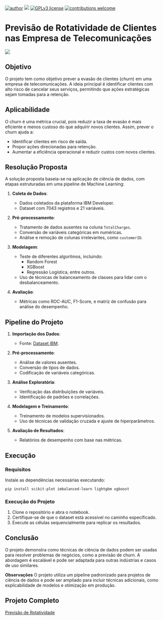 [![author](https://img.shields.io/badge/author-rgolino-red.svg)](https://www.linkedin.com/in/renato-golino/) [![](https://img.shields.io/badge/python-3.7+-blue.svg)](https://www.python.org/downloads/release/python-365/) [![GPLv3 license](https://img.shields.io/badge/License-GPLv3-blue.svg)](http://perso.crans.org/besson/LICENSE.html) [![contributions welcome](https://img.shields.io/badge/contributions-welcome-brightgreen.svg?style=flat)](https://github.com/rafaelnduarte/portfolio/issues)

# Previsão de Rotatividade de Clientes nas Empresa de Telecomunicações
<img src ="https://img.freepik.com/fotos-gratis/tablet-com-aplicacoes_1134-123.jpg?t=st=1732056112~exp=1732059712~hmac=1a4be5fe493c1882d388357eb5c2c9516ad19230030a626338c1ba5645d808ee&w=1480">


## Objetivo
O projeto tem como objetivo prever a evasão de clientes (*churn*) em uma empresa de telecomunicações. A ideia principal é identificar clientes com alto risco de cancelar seus serviços, permitindo que ações estratégicas sejam tomadas para a retenção.

## Aplicabilidade
O churn é uma métrica crucial, pois reduzir a taxa de evasão é mais eficiente e menos custoso do que adquirir novos clientes. Assim, prever o churn ajuda a:
- Identificar clientes em risco de saída.
- Propor ações direcionadas para retenção.
- Aumentar a eficiência operacional e reduzir custos com novos clientes.

## Resolução Proposta
A solução proposta baseia-se na aplicação de ciência de dados, com etapas estruturadas em uma pipeline de Machine Learning:
1. **Coleta de Dados**: 
    - Dados coletados da plataforma IBM Developer.
    - Dataset com 7043 registros e 21 variáveis.

2. **Pré-processamento**: 
    - Tratamento de dados ausentes na coluna `TotalCharges`.
    - Conversão de variáveis categóricas em numéricas.
    - Análise e remoção de colunas irrelevantes, como `customerID`.

3. **Modelagem**: 
    - Teste de diferentes algoritmos, incluindo:
        - Random Forest
        - XGBoost
        - Regressão Logística, entre outros.
    - Uso de técnicas de balanceamento de classes para lidar com o desbalanceamento.

4. **Avaliação**:
    - Métricas como ROC-AUC, F1-Score, e matriz de confusão para análise do desempenho.


## Pipeline do Projeto
1. **Importação dos Dados**:
   - Fonte: [Dataset IBM](https://raw.githubusercontent.com/carlosfab/dsnp2/master/datasets/WA_Fn-UseC_-Telco-Customer-Churn.csv).

2. **Pré-processamento**:
   - Análise de valores ausentes.
   - Conversão de tipos de dados.
   - Codificação de variáveis categóricas.

3. **Análise Exploratória**:
   - Verificação das distribuições de variáveis.
   - Identificação de padrões e correlações.

4. **Modelagem e Treinamento**:
   - Treinamento de modelos supervisionados.
   - Uso de técnicas de validação cruzada e ajuste de hiperparâmetros.

5. **Avaliação de Resultados**:
   - Relatórios de desempenho com base nas métricas.

## Execução
### Requisitos
Instale as dependências necessárias executando:
```bash
pip install scikit-plot imbalanced-learn lightgbm xgboost
```

### Execução do Projeto
1. Clone o repositório e abra o notebook.
2. Certifique-se de que o dataset está acessível no caminho especificado.
3. Execute as células sequencialmente para replicar os resultados.

## Conclusão
O projeto demonstra como técnicas de ciência de dados podem ser usadas para resolver problemas de negócios, como a previsão de churn. A abordagem é escalável e pode ser adaptada para outras indústrias e casos de uso similares.

**Observações**
O projeto utiliza um pipeline padronizado para projetos de ciência de dados e pode ser ampliado para incluir técnicas adicionais, como explicabilidade de modelos e otimização em produção.

## Projeto Completo

[Previsão de Rotatividade](https://github.com/rgolino/Previsao_Rotatividade/blob/main/PROJETO_Churn_Prediction_para_uma_empresa_de_Telecomunica%C3%A7%C3%B5es.ipynb)

